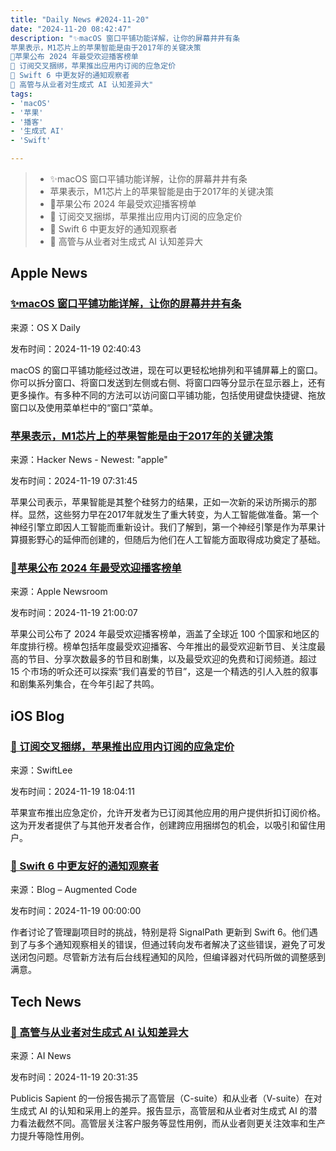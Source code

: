 ```yaml
---
title: "Daily News #2024-11-20"
date: "2024-11-20 08:42:47"
description: "✨macOS 窗口平铺功能详解，让你的屏幕井井有条
苹果表示，M1芯片上的苹果智能是由于2017年的关键决策
🎉苹果公布 2024 年最受欢迎播客榜单
🚀 订阅交叉捆绑，苹果推出应用内订阅的应急定价
🎉 Swift 6 中更友好的通知观察者
🤔 高管与从业者对生成式 AI 认知差异大"
tags: 
- 'macOS'
- '苹果'
- '播客'
- '生成式 AI'
- 'Swift'

---
```


> - ✨macOS 窗口平铺功能详解，让你的屏幕井井有条
> - 苹果表示，M1芯片上的苹果智能是由于2017年的关键决策
> - 🎉苹果公布 2024 年最受欢迎播客榜单
> - 🚀 订阅交叉捆绑，苹果推出应用内订阅的应急定价
> - 🎉 Swift 6 中更友好的通知观察者
> - 🤔 高管与从业者对生成式 AI 认知差异大

## Apple News

### [✨macOS 窗口平铺功能详解，让你的屏幕井井有条](https://osxdaily.com/2024/11/18/how-use-window-tiling-macos/)

来源：OS X Daily

发布时间：2024-11-19 02:40:43

macOS 的窗口平铺功能经过改进，现在可以更轻松地排列和平铺屏幕上的窗口。你可以拆分窗口、将窗口发送到左侧或右侧、将窗口四等分显示在显示器上，还有更多操作。有多种不同的方法可以访问窗口平铺功能，包括使用键盘快捷键、拖放窗口以及使用菜单栏中的“窗口”菜单。

### [苹果表示，M1芯片上的苹果智能是由于2017年的关键决策](https://9to5mac.com/2024/11/18/apple-intelligence-on-m1-chips-happened-because-of-a-key-2017-decision-apple-says/)

来源：Hacker News - Newest: "apple"

发布时间：2024-11-19 07:31:45

苹果公司表示，苹果智能是其整个硅努力的结果，正如一次新的采访所揭示的那样。显然，这些努力早在2017年就发生了重大转变，为人工智能做准备。第一个神经引擎立即因人工智能而重新设计。我们了解到，第一个神经引擎是作为苹果计算摄影野心的延伸而创建的，但随后为他们在人工智能方面取得成功奠定了基础。

### [🎉苹果公布 2024 年最受欢迎播客榜单](https://www.apple.com/newsroom/2024/11/apple-shares-the-most-popular-podcasts-of-2024/)

来源：Apple Newsroom

发布时间：2024-11-19 21:00:07

苹果公司公布了 2024 年最受欢迎播客榜单，涵盖了全球近 100 个国家和地区的年度排行榜。榜单包括年度最受欢迎播客、今年推出的最受欢迎新节目、关注度最高的节目、分享次数最多的节目和剧集，以及最受欢迎的免费和订阅频道。超过 15 个市场的听众还可以探索“我们喜爱的节目”，这是一个精选的引人入胜的叙事和剧集系列集合，在今年引起了共鸣。

## iOS Blog

### [🚀 订阅交叉捆绑，苹果推出应用内订阅的应急定价](https://www.avanderlee.com/optimization/contingent-pricing-for-in-app-subscriptions/)

来源：SwiftLee

发布时间：2024-11-19 18:04:11

苹果宣布推出应急定价，允许开发者为已订阅其他应用的用户提供折扣订阅价格。这为开发者提供了与其他开发者合作，创建跨应用捆绑包的机会，以吸引和留住用户。

### [🎉 Swift 6 中更友好的通知观察者](https://augmentedcode.io/2024/11/18/swift-6-friendlier-notification-observers/)

来源：Blog – Augmented Code

发布时间：2024-11-19 00:00:00

作者讨论了管理副项目时的挑战，特别是将 SignalPath 更新到 Swift 6。他们遇到了与多个通知观察相关的错误，但通过转向发布者解决了这些错误，避免了可发送闭包问题。尽管新方法有后台线程通知的风险，但编译器对代码所做的调整感到满意。

## Tech News

### [🤔 高管与从业者对生成式 AI 认知差异大](https://www.artificialintelligence-news.com/news/generative-ai-disparities-c-suite-and-practitioners/?utm_source=rss&utm_medium=rss&utm_campaign=generative-ai-disparities-c-suite-and-practitioners)

来源：AI News

发布时间：2024-11-19 20:31:35

Publicis Sapient 的一份报告揭示了高管层（C-suite）和从业者（V-suite）在对生成式 AI 的认知和采用上的差异。报告显示，高管层和从业者对生成式 AI 的潜力看法截然不同。高管层关注客户服务等显性用例，而从业者则更关注效率和生产力提升等隐性用例。
